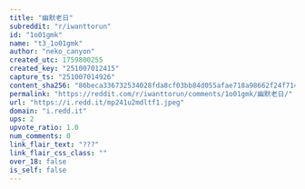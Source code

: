 ```yaml
---
title: "幽默老日"
subreddit: "r/iwanttorun"
id: "1o01gmk"
name: "t3_1o01gmk"
author: "neko_canyon"
created_utc: 1759800255
created_key: "251007012415"
capture_ts: "251007014926"
content_sha256: "86beca336732534028fda8cf03bb84d055afae718a98662f24f71400a8f1fc1e"
permalink: "https://reddit.com/r/iwanttorun/comments/1o01gmk/幽默老日/"
url: "https://i.redd.it/mp241u2mdltf1.jpeg"
domain: "i.redd.it"
ups: 2
upvote_ratio: 1.0
num_comments: 0
link_flair_text: "???"
link_flair_css_class: ""
over_18: false
is_self: false
---
```


